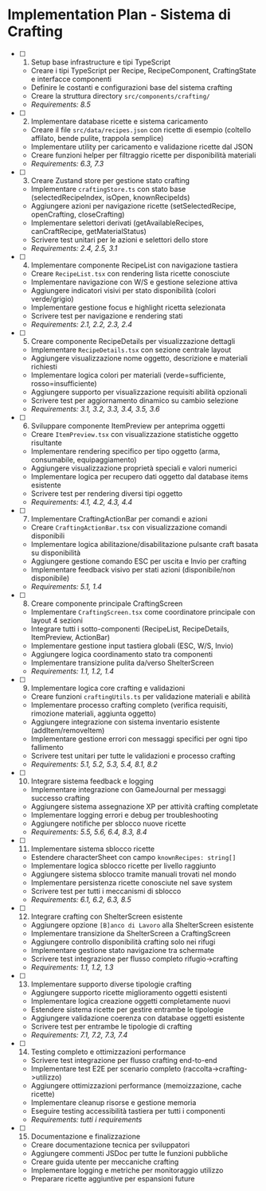# Implementation Plan - Sistema di Crafting

- [ ] 1. Setup base infrastructure e tipi TypeScript
  - Creare i tipi TypeScript per Recipe, RecipeComponent, CraftingState e interfacce componenti
  - Definire le costanti e configurazioni base del sistema crafting
  - Creare la struttura directory `src/components/crafting/`
  - _Requirements: 8.5_

- [ ] 2. Implementare database ricette e sistema caricamento
  - Creare il file `src/data/recipes.json` con ricette di esempio (coltello affilato, bende pulite, trappola semplice)
  - Implementare utility per caricamento e validazione ricette dal JSON
  - Creare funzioni helper per filtraggio ricette per disponibilità materiali
  - _Requirements: 6.3, 7.3_

- [ ] 3. Creare Zustand store per gestione stato crafting
  - Implementare `craftingStore.ts` con stato base (selectedRecipeIndex, isOpen, knownRecipeIds)
  - Aggiungere azioni per navigazione ricette (setSelectedRecipe, openCrafting, closeCrafting)
  - Implementare selettori derivati (getAvailableRecipes, canCraftRecipe, getMaterialStatus)
  - Scrivere test unitari per le azioni e selettori dello store
  - _Requirements: 2.4, 2.5, 3.1_

- [ ] 4. Implementare componente RecipeList con navigazione tastiera
  - Creare `RecipeList.tsx` con rendering lista ricette conosciute
  - Implementare navigazione con W/S e gestione selezione attiva
  - Aggiungere indicatori visivi per stato disponibilità (colori verde/grigio)
  - Implementare gestione focus e highlight ricetta selezionata
  - Scrivere test per navigazione e rendering stati
  - _Requirements: 2.1, 2.2, 2.3, 2.4_

- [ ] 5. Creare componente RecipeDetails per visualizzazione dettagli
  - Implementare `RecipeDetails.tsx` con sezione centrale layout
  - Aggiungere visualizzazione nome oggetto, descrizione e materiali richiesti
  - Implementare logica colori per materiali (verde=sufficiente, rosso=insufficiente)
  - Aggiungere supporto per visualizzazione requisiti abilità opzionali
  - Scrivere test per aggiornamento dinamico su cambio selezione
  - _Requirements: 3.1, 3.2, 3.3, 3.4, 3.5, 3.6_

- [ ] 6. Sviluppare componente ItemPreview per anteprima oggetti
  - Creare `ItemPreview.tsx` con visualizzazione statistiche oggetto risultante
  - Implementare rendering specifico per tipo oggetto (arma, consumabile, equipaggiamento)
  - Aggiungere visualizzazione proprietà speciali e valori numerici
  - Implementare logica per recupero dati oggetto dal database items esistente
  - Scrivere test per rendering diversi tipi oggetto
  - _Requirements: 4.1, 4.2, 4.3, 4.4_

- [ ] 7. Implementare CraftingActionBar per comandi e azioni
  - Creare `CraftingActionBar.tsx` con visualizzazione comandi disponibili
  - Implementare logica abilitazione/disabilitazione pulsante craft basata su disponibilità
  - Aggiungere gestione comando ESC per uscita e Invio per crafting
  - Implementare feedback visivo per stati azioni (disponibile/non disponibile)
  - _Requirements: 5.1, 1.4_

- [ ] 8. Creare componente principale CraftingScreen
  - Implementare `CraftingScreen.tsx` come coordinatore principale con layout 4 sezioni
  - Integrare tutti i sotto-componenti (RecipeList, RecipeDetails, ItemPreview, ActionBar)
  - Implementare gestione input tastiera globali (ESC, W/S, Invio)
  - Aggiungere logica coordinamento stato tra componenti
  - Implementare transizione pulita da/verso ShelterScreen
  - _Requirements: 1.1, 1.2, 1.4_

- [ ] 9. Implementare logica core crafting e validazioni
  - Creare funzioni `craftingUtils.ts` per validazione materiali e abilità
  - Implementare processo crafting completo (verifica requisiti, rimozione materiali, aggiunta oggetto)
  - Aggiungere integrazione con sistema inventario esistente (addItem/removeItem)
  - Implementare gestione errori con messaggi specifici per ogni tipo fallimento
  - Scrivere test unitari per tutte le validazioni e processo crafting
  - _Requirements: 5.1, 5.2, 5.3, 5.4, 8.1, 8.2_

- [ ] 10. Integrare sistema feedback e logging
  - Implementare integrazione con GameJournal per messaggi successo crafting
  - Aggiungere sistema assegnazione XP per attività crafting completate
  - Implementare logging errori e debug per troubleshooting
  - Aggiungere notifiche per sblocco nuove ricette
  - _Requirements: 5.5, 5.6, 6.4, 8.3, 8.4_

- [ ] 11. Implementare sistema sblocco ricette
  - Estendere characterSheet con campo `knownRecipes: string[]`
  - Implementare logica sblocco ricette per livello raggiunto
  - Aggiungere sistema sblocco tramite manuali trovati nel mondo
  - Implementare persistenza ricette conosciute nel save system
  - Scrivere test per tutti i meccanismi di sblocco
  - _Requirements: 6.1, 6.2, 6.3, 8.5_

- [ ] 12. Integrare crafting con ShelterScreen esistente
  - Aggiungere opzione `[B]anco di Lavoro` alla ShelterScreen esistente
  - Implementare transizione da ShelterScreen a CraftingScreen
  - Aggiungere controllo disponibilità crafting solo nei rifugi
  - Implementare gestione stato navigazione tra schermate
  - Scrivere test integrazione per flusso completo rifugio->crafting
  - _Requirements: 1.1, 1.2, 1.3_

- [ ] 13. Implementare supporto diverse tipologie crafting
  - Aggiungere supporto ricette miglioramento oggetti esistenti
  - Implementare logica creazione oggetti completamente nuovi
  - Estendere sistema ricette per gestire entrambe le tipologie
  - Aggiungere validazione coerenza con database oggetti esistente
  - Scrivere test per entrambe le tipologie di crafting
  - _Requirements: 7.1, 7.2, 7.3, 7.4_

- [ ] 14. Testing completo e ottimizzazioni performance
  - Scrivere test integrazione per flusso crafting end-to-end
  - Implementare test E2E per scenario completo (raccolta->crafting->utilizzo)
  - Aggiungere ottimizzazioni performance (memoizzazione, cache ricette)
  - Implementare cleanup risorse e gestione memoria
  - Eseguire testing accessibilità tastiera per tutti i componenti
  - _Requirements: tutti i requirements_

- [ ] 15. Documentazione e finalizzazione
  - Creare documentazione tecnica per sviluppatori
  - Aggiungere commenti JSDoc per tutte le funzioni pubbliche
  - Creare guida utente per meccaniche crafting
  - Implementare logging e metriche per monitoraggio utilizzo
  - Preparare ricette aggiuntive per espansioni future